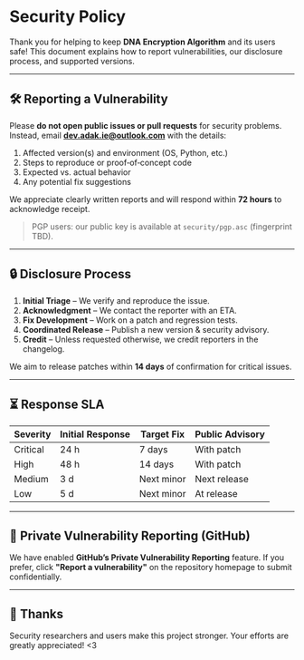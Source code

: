 # Security Policy

Thank you for helping to keep **DNA Encryption Algorithm** and its users safe! This document explains how to report vulnerabilities, our disclosure process, and supported versions.

---

## 🛠️ Reporting a Vulnerability

Please **do not open public issues or pull requests** for security problems.
Instead, email **[dev.adak.ie@outlook.com](mailto:dev.adak.ie@outlook.com)** with the details:

1. Affected version(s) and environment (OS, Python, etc.)
2. Steps to reproduce or proof‑of‑concept code
3. Expected vs. actual behavior
4. Any potential fix suggestions

We appreciate clearly written reports and will respond within **72 hours** to acknowledge receipt.

> PGP users: our public key is available at `security/pgp.asc` (fingerprint TBD).

---

## 🔒 Disclosure Process

1. **Initial Triage** – We verify and reproduce the issue.
2. **Acknowledgment** – We contact the reporter with an ETA.
3. **Fix Development** – Work on a patch and regression tests.
4. **Coordinated Release** – Publish a new version & security advisory.
5. **Credit** – Unless requested otherwise, we credit reporters in the changelog.

We aim to release patches within **14 days** of confirmation for critical issues.

---

## ⏳ Response SLA

| Severity | Initial Response | Target Fix | Public Advisory |
| -------- | ---------------- | ---------- | --------------- |
| Critical | 24 h             | 7 days     | With patch      |
| High     | 48 h             | 14 days    | With patch      |
| Medium   | 3 d              | Next minor | Next release    |
| Low      | 5 d              | Next minor | At release      |

---

## 🔗 Private Vulnerability Reporting (GitHub)

We have enabled **GitHub’s Private Vulnerability Reporting** feature.
If you prefer, click **"Report a vulnerability"** on the repository homepage to submit confidentially.

---

## 🙏 Thanks

Security researchers and users make this project stronger. Your efforts are greatly appreciated! <3
